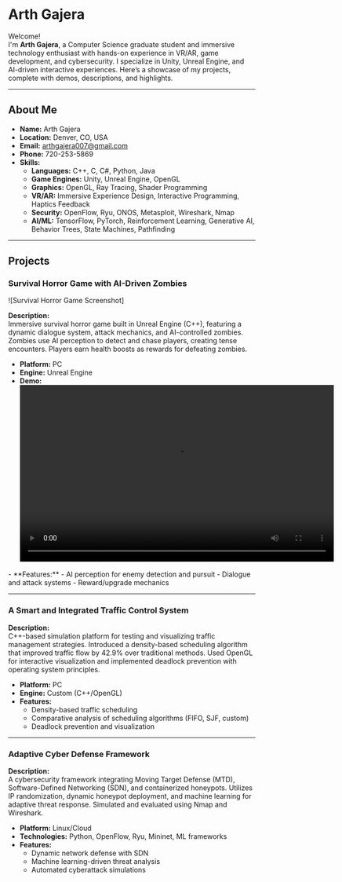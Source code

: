 #  Arth Gajera

Welcome!  
I'm **Arth Gajera**, a Computer Science graduate student and immersive technology enthusiast with hands-on experience in VR/AR, game development, and cybersecurity. I specialize in Unity, Unreal Engine, and AI-driven interactive experiences. Here’s a showcase of my projects, complete with demos, descriptions, and highlights.

---

## About Me

- **Name:** Arth Gajera
- **Location:** Denver, CO, USA
- **Email:** arthgajera007@gmail.com
- **Phone:** 720-253-5869
- **Skills:**  
  - **Languages:** C++, C, C#, Python, Java  
  - **Game Engines:** Unity, Unreal Engine, OpenGL  
  - **Graphics:** OpenGL, Ray Tracing, Shader Programming  
  - **VR/AR:** Immersive Experience Design, Interactive Programming, Haptics Feedback  
  - **Security:** OpenFlow, Ryu, ONOS, Metasploit, Wireshark, Nmap  
  - **AI/ML:** TensorFlow, PyTorch, Reinforcement Learning, Generative AI, Behavior Trees, State Machines, Pathfinding

---

## Projects

### Survival Horror Game with AI-Driven Zombies

![Survival Horror Game Screenshot]

**Description:**  
Immersive survival horror game built in Unreal Engine (C++), featuring a dynamic dialogue system, attack mechanics, and AI-controlled zombies. Zombies use AI perception to detect and chase players, creating tense encounters. Players earn health boosts as rewards for defeating zombies.

- **Platform:** PC
- **Engine:** Unreal Engine
- **Demo:** 
<video src="./Zombie Ai.mp4" width="640" height="360" controls>)
  Your browser does not support the video tag.
</video>
- **Features:**  
  - AI perception for enemy detection and pursuit  
  - Dialogue and attack systems  
  - Reward/upgrade mechanics

---

### A Smart and Integrated Traffic Control System

**Description:**  
C++-based simulation platform for testing and visualizing traffic management strategies. Introduced a density-based scheduling algorithm that improved traffic flow by 42.9% over traditional methods. Used OpenGL for interactive visualization and implemented deadlock prevention with operating system principles.

- **Platform:** PC
- **Engine:** Custom (C++/OpenGL)
- **Features:**  
  - Density-based traffic scheduling  
  - Comparative analysis of scheduling algorithms (FIFO, SJF, custom)  
  - Deadlock prevention and visualization

---

### Adaptive Cyber Defense Framework
**Description:**  
A cybersecurity framework integrating Moving Target Defense (MTD), Software-Defined Networking (SDN), and containerized honeypots. Utilizes IP randomization, dynamic honeypot deployment, and machine learning for adaptive threat response. Simulated and evaluated using Nmap and Wireshark.

- **Platform:** Linux/Cloud
- **Technologies:** Python, OpenFlow, Ryu, Mininet, ML frameworks
- **Features:**  
  - Dynamic network defense with SDN  
  - Machine learning-driven threat analysis  
  - Automated cyberattack simulations

